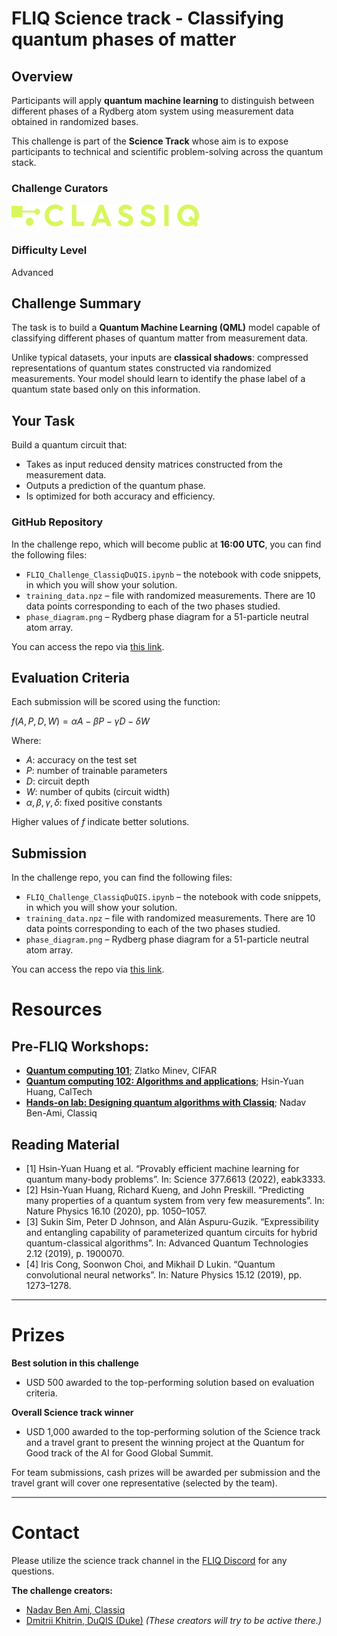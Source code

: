 # FLIQ Science track - Classifying quantum phases of matter
## Overview

Participants will apply **quantum machine learning** to distinguish between different phases of a Rydberg atom system using measurement data obtained in randomized bases.

This challenge is part of the **Science Track** whose aim is to expose participants to technical and scientific problem-solving across the quantum stack.

### Challenge Curators

![alt text](image.png)

### Difficulty Level

Advanced

## Challenge Summary

The task is to build a **Quantum Machine Learning (QML)** model capable of classifying different phases of quantum matter from measurement data.

Unlike typical datasets, your inputs are **classical shadows**: compressed representations of quantum states constructed via randomized measurements. Your model should learn to identify the phase label of a quantum state based only on this information.

## Your Task

Build a quantum circuit that:

* Takes as input reduced density matrices constructed from the measurement data.
* Outputs a prediction of the quantum phase.
* Is optimized for both accuracy and efficiency.

### GitHub Repository

In the challenge repo, which will become public at **16:00 UTC**, you can find the following files:

* `FLIQ_Challenge_ClassiqDuQIS.ipynb` – the notebook with code snippets, in which you will show your solution.
* `training_data.npz` – file with randomized measurements. There are 10 data points corresponding to each of the two phases studied.
* `phase_diagram.png` – Rydberg phase diagram for a 51-particle neutral atom array.

You can access the repo via [this link](https://github.com/dmitriikhitrin/Classiq-x-DuQIS-FLIQ-Challenge).

## Evaluation Criteria

Each submission will be scored using the function:

$f(A, P, D, W) = \alpha A - \beta P - \gamma D - \delta W$

Where:

* $A$: accuracy on the test set
* $P$: number of trainable parameters
* $D$: circuit depth
* $W$: number of qubits (circuit width)
* $\alpha, \beta, \gamma, \delta$: fixed positive constants

Higher values of $f$ indicate better solutions.

## Submission

In the challenge repo, you can find the following files:

* `FLIQ_Challenge_ClassiqDuQIS.ipynb` – the notebook with code snippets, in which you will show your solution.
* `training_data.npz` – file with randomized measurements. There are 10 data points corresponding to each of the two phases studied.
* `phase_diagram.png` – Rydberg phase diagram for a 51-particle neutral atom array.

You can access the repo via [this link](https://github.com/dmitriikhitrin/Classiq-x-DuQIS-FLIQ-Challenge).


# Resources

## Pre-FLIQ Workshops:

* [**Quantum computing 101**](https://www.youtube.com/live/yECsNsgUxL4); Zlatko Minev, CIFAR
* [**Quantum computing 102: Algorithms and applications**](https://www.youtube.com/live/cl02mRpeeU0); Hsin-Yuan Huang, CalTech
* [**Hands-on lab: Designing quantum algorithms with Classiq**](https://www.youtube.com/live/km-fHiphDtI); Nadav Ben-Ami, Classiq

## Reading Material

* [1] Hsin-Yuan Huang et al. “Provably efficient machine learning for quantum many-body problems”. In: Science 377.6613 (2022), eabk3333.
* [2] Hsin-Yuan Huang, Richard Kueng, and John Preskill. “Predicting many properties of a quantum system from very few measurements”. In: Nature Physics 16.10 (2020), pp. 1050–1057.
* [3] Sukin Sim, Peter D Johnson, and Alán Aspuru-Guzik. “Expressibility and entangling capability of parameterized quantum circuits for hybrid quantum-classical algorithms”. In: Advanced Quantum Technologies 2.12 (2019), p. 1900070.
* [4] Iris Cong, Soonwon Choi, and Mikhail D Lukin. “Quantum convolutional neural networks”. In: Nature Physics 15.12 (2019), pp. 1273–1278.

---

# Prizes

**Best solution in this challenge**
* USD 500 awarded to the top-performing solution based on evaluation criteria.

**Overall Science track winner**
* USD 1,000 awarded to the top-performing solution of the Science track and a travel grant to present the winning project at the Quantum for Good track of the AI for Good Global Summit.

For team submissions, cash prizes will be awarded per submission and the travel grant will cover one representative (selected by the team).

---

# Contact

Please utilize the science track channel in the [FLIQ Discord](https://discord.gg/7xNepHFwXW) for any questions. 

**The challenge creators:**
* [Nadav Ben Ami, Classiq](https://challenge.aiforgood.itu.int/match/matchitem/nadav.ben-ami@classiq.io)
* [Dmitrii Khitrin, DuQIS (Duke)](https://challenge.aiforgood.itu.int/match/matchitem/dmitrii.khitrin@duke.edu)
*(These creators will try to be active there.)*